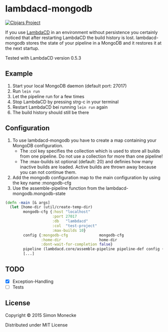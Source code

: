 # lambdacd-mongodb

[![Clojars Project](http://clojars.org/lambdacd-mongodb/latest-version.svg)](http://clojars.org/lambdacd-mongodb)

If you use [LambdaCD](https://github.com/flosell/lambdacd) in an environment without persistence you certainly noticed that after restarting LambdaCD the build history is lost. lambdacd-mongodb stores the state of your pipeline in a MongoDB and it restores it at the next startup.

Tested with LambdaCD version 0.5.3

## Example

1. Start your local MongoDB daemon (default port: 27017)
2. Run `lein run`
3. Let the pipeline run for a few times
4. Stop LambdaCD by pressing strg-c in your terminal
5. Restart LambdaCD bei running `lein run` again
6. The build history should still be there

## Configuration

1. To use lambdacd-mongodb you have to create a map containing your MongoDB configuration.
   * The :col key specifies the collection which is used to store all builds from one pipeline. Do not use a collection for more than one pipeline!
   * The :max-builds ist optional (default: 20) and definies how many inactive builds are loaded. Active builds are thrown away because you can not continue them.
2. Add the mongodb configuration map to the main configuration by using the key name :mongodb-cfg
3. Use the assemble-pipeline function from the lambdacd-mongodb.mongodb-state

```clojure
(defn -main [& args]
  (let [home-dir (util/create-temp-dir)
        mongodb-cfg {:host "localhost"
                     :port 27017
                     :db   "lambdacd"
                     :col  "test-project"
                     :max-builds 10}
        config {:mongodb-cfg              mongodb-cfg
                :home-dir                 home-dir
                :dont-wait-for-completion false}
        pipeline (lambdacd.core/assemble-pipeline pipeline-def config (mongodb-state/new-mongodb-state config))
        [...]
```

## TODO

- [x] Exception-Handling
- [ ] Tests

## License

Copyright © 2015 Simon Monecke

Distributed under MIT License
